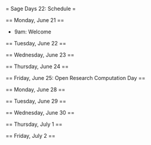 = Sage Days 22: Schedule =

== Monday, June 21 ==

 * 9am: Welcome

== Tuesday, June 22 ==

== Wednesday, June 23 ==

== Thursday, June 24 ==

== Friday, June 25: Open Research Computation Day ==



== Monday, June 28 ==


== Tuesday, June 29 ==

== Wednesday, June 30 ==

== Thursday, July 1 ==

== Friday, July 2 ==
